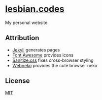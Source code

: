 # [lesbian.codes][1]

My personal website.

## Attribution

- [Jekyll][2] generates pages
- [Font Awesome][3] provides icons
- [Sanitize.css][4] fixes cross-browser styling
- [Webneko][5] provides the cute browser neko

## License

[MIT][6]

[1]: https://lesbian.codes "lesbian.codes"
[2]: https://jekyllrb.com "Jekyll"
[3]: https://fontawesome.com "Font Awesome"
[4]: https://csstools.github.io/sanitize.css/ "Sanitize.css"
[5]: "https://webneko.net" "Webneko"
[6]: LICENSE "License"
